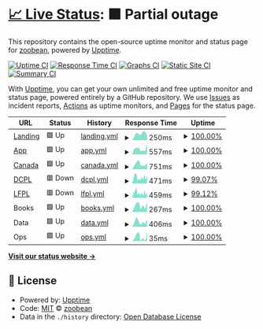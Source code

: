 # [📈 Live Status](https://zoobean.github.io/status): <!--live status--> **🟧 Partial outage**

This repository contains the open-source uptime monitor and status page for [zoobean](https://zoobean.github.io/status), powered by [Upptime](https://github.com/upptime/upptime).

[![Uptime CI](https://github.com/zoobean/status/workflows/Uptime%20CI/badge.svg)](https://github.com/zoobean/status/actions?query=workflow%3A%22Uptime+CI%22)
[![Response Time CI](https://github.com/zoobean/status/workflows/Response%20Time%20CI/badge.svg)](https://github.com/zoobean/status/actions?query=workflow%3A%22Response+Time+CI%22)
[![Graphs CI](https://github.com/zoobean/status/workflows/Graphs%20CI/badge.svg)](https://github.com/zoobean/status/actions?query=workflow%3A%22Graphs+CI%22)
[![Static Site CI](https://github.com/zoobean/status/workflows/Static%20Site%20CI/badge.svg)](https://github.com/zoobean/status/actions?query=workflow%3A%22Static+Site+CI%22)
[![Summary CI](https://github.com/zoobean/status/workflows/Summary%20CI/badge.svg)](https://github.com/zoobean/status/actions?query=workflow%3A%22Summary+CI%22)

With [Upptime](https://upptime.js.org), you can get your own unlimited and free uptime monitor and status page, powered entirely by a GitHub repository. We use [Issues](https://github.com/zoobean/status/issues) as incident reports, [Actions](https://github.com/zoobean/status/actions) as uptime monitors, and [Pages](https://zoobean.github.io/status) for the status page.

<!--start: status pages-->
<!-- This summary is generated by Upptime (https://github.com/upptime/upptime) -->
<!-- Do not edit this manually, your changes will be overwritten -->
<!-- prettier-ignore -->
| URL | Status | History | Response Time | Uptime |
| --- | ------ | ------- | ------------- | ------ |
| <img alt="" src="https://icons.duckduckgo.com/ip3/www.beanstack.com.ico" height="13"> [Landing](https://www.beanstack.com/) | 🟩 Up | [landing.yml](https://github.com/zoobean/status/commits/HEAD/history/landing.yml) | <details><summary><img alt="Response time graph" src="./graphs/landing/response-time-week.png" height="20"> 250ms</summary><br><a href="https://zoobean.github.io/status/history/landing"><img alt="Response time 213" src="https://img.shields.io/endpoint?url=https%3A%2F%2Fraw.githubusercontent.com%2Fzoobean%2Fstatus%2FHEAD%2Fapi%2Flanding%2Fresponse-time.json"></a><br><a href="https://zoobean.github.io/status/history/landing"><img alt="24-hour response time 165" src="https://img.shields.io/endpoint?url=https%3A%2F%2Fraw.githubusercontent.com%2Fzoobean%2Fstatus%2FHEAD%2Fapi%2Flanding%2Fresponse-time-day.json"></a><br><a href="https://zoobean.github.io/status/history/landing"><img alt="7-day response time 250" src="https://img.shields.io/endpoint?url=https%3A%2F%2Fraw.githubusercontent.com%2Fzoobean%2Fstatus%2FHEAD%2Fapi%2Flanding%2Fresponse-time-week.json"></a><br><a href="https://zoobean.github.io/status/history/landing"><img alt="30-day response time 216" src="https://img.shields.io/endpoint?url=https%3A%2F%2Fraw.githubusercontent.com%2Fzoobean%2Fstatus%2FHEAD%2Fapi%2Flanding%2Fresponse-time-month.json"></a><br><a href="https://zoobean.github.io/status/history/landing"><img alt="1-year response time 206" src="https://img.shields.io/endpoint?url=https%3A%2F%2Fraw.githubusercontent.com%2Fzoobean%2Fstatus%2FHEAD%2Fapi%2Flanding%2Fresponse-time-year.json"></a></details> | <details><summary><a href="https://zoobean.github.io/status/history/landing">100.00%</a></summary><a href="https://zoobean.github.io/status/history/landing"><img alt="All-time uptime 100.00%" src="https://img.shields.io/endpoint?url=https%3A%2F%2Fraw.githubusercontent.com%2Fzoobean%2Fstatus%2FHEAD%2Fapi%2Flanding%2Fuptime.json"></a><br><a href="https://zoobean.github.io/status/history/landing"><img alt="24-hour uptime 100.00%" src="https://img.shields.io/endpoint?url=https%3A%2F%2Fraw.githubusercontent.com%2Fzoobean%2Fstatus%2FHEAD%2Fapi%2Flanding%2Fuptime-day.json"></a><br><a href="https://zoobean.github.io/status/history/landing"><img alt="7-day uptime 100.00%" src="https://img.shields.io/endpoint?url=https%3A%2F%2Fraw.githubusercontent.com%2Fzoobean%2Fstatus%2FHEAD%2Fapi%2Flanding%2Fuptime-week.json"></a><br><a href="https://zoobean.github.io/status/history/landing"><img alt="30-day uptime 100.00%" src="https://img.shields.io/endpoint?url=https%3A%2F%2Fraw.githubusercontent.com%2Fzoobean%2Fstatus%2FHEAD%2Fapi%2Flanding%2Fuptime-month.json"></a><br><a href="https://zoobean.github.io/status/history/landing"><img alt="1-year uptime 100.00%" src="https://img.shields.io/endpoint?url=https%3A%2F%2Fraw.githubusercontent.com%2Fzoobean%2Fstatus%2FHEAD%2Fapi%2Flanding%2Fuptime-year.json"></a></details>
| <img alt="" src="https://icons.duckduckgo.com/ip3/zoobean.beanstack.org.ico" height="13"> [App](https://zoobean.beanstack.org/reader365) | 🟩 Up | [app.yml](https://github.com/zoobean/status/commits/HEAD/history/app.yml) | <details><summary><img alt="Response time graph" src="./graphs/app/response-time-week.png" height="20"> 557ms</summary><br><a href="https://zoobean.github.io/status/history/app"><img alt="Response time 478" src="https://img.shields.io/endpoint?url=https%3A%2F%2Fraw.githubusercontent.com%2Fzoobean%2Fstatus%2FHEAD%2Fapi%2Fapp%2Fresponse-time.json"></a><br><a href="https://zoobean.github.io/status/history/app"><img alt="24-hour response time 964" src="https://img.shields.io/endpoint?url=https%3A%2F%2Fraw.githubusercontent.com%2Fzoobean%2Fstatus%2FHEAD%2Fapi%2Fapp%2Fresponse-time-day.json"></a><br><a href="https://zoobean.github.io/status/history/app"><img alt="7-day response time 557" src="https://img.shields.io/endpoint?url=https%3A%2F%2Fraw.githubusercontent.com%2Fzoobean%2Fstatus%2FHEAD%2Fapi%2Fapp%2Fresponse-time-week.json"></a><br><a href="https://zoobean.github.io/status/history/app"><img alt="30-day response time 462" src="https://img.shields.io/endpoint?url=https%3A%2F%2Fraw.githubusercontent.com%2Fzoobean%2Fstatus%2FHEAD%2Fapi%2Fapp%2Fresponse-time-month.json"></a><br><a href="https://zoobean.github.io/status/history/app"><img alt="1-year response time 476" src="https://img.shields.io/endpoint?url=https%3A%2F%2Fraw.githubusercontent.com%2Fzoobean%2Fstatus%2FHEAD%2Fapi%2Fapp%2Fresponse-time-year.json"></a></details> | <details><summary><a href="https://zoobean.github.io/status/history/app">100.00%</a></summary><a href="https://zoobean.github.io/status/history/app"><img alt="All-time uptime 99.95%" src="https://img.shields.io/endpoint?url=https%3A%2F%2Fraw.githubusercontent.com%2Fzoobean%2Fstatus%2FHEAD%2Fapi%2Fapp%2Fuptime.json"></a><br><a href="https://zoobean.github.io/status/history/app"><img alt="24-hour uptime 100.00%" src="https://img.shields.io/endpoint?url=https%3A%2F%2Fraw.githubusercontent.com%2Fzoobean%2Fstatus%2FHEAD%2Fapi%2Fapp%2Fuptime-day.json"></a><br><a href="https://zoobean.github.io/status/history/app"><img alt="7-day uptime 100.00%" src="https://img.shields.io/endpoint?url=https%3A%2F%2Fraw.githubusercontent.com%2Fzoobean%2Fstatus%2FHEAD%2Fapi%2Fapp%2Fuptime-week.json"></a><br><a href="https://zoobean.github.io/status/history/app"><img alt="30-day uptime 99.84%" src="https://img.shields.io/endpoint?url=https%3A%2F%2Fraw.githubusercontent.com%2Fzoobean%2Fstatus%2FHEAD%2Fapi%2Fapp%2Fuptime-month.json"></a><br><a href="https://zoobean.github.io/status/history/app"><img alt="1-year uptime 99.95%" src="https://img.shields.io/endpoint?url=https%3A%2F%2Fraw.githubusercontent.com%2Fzoobean%2Fstatus%2FHEAD%2Fapi%2Fapp%2Fuptime-year.json"></a></details>
| <img alt="" src="https://icons.duckduckgo.com/ip3/canada.beanstack.com.ico" height="13"> [Canada](https://canada.beanstack.com/reader365) | 🟩 Up | [canada.yml](https://github.com/zoobean/status/commits/HEAD/history/canada.yml) | <details><summary><img alt="Response time graph" src="./graphs/canada/response-time-week.png" height="20"> 751ms</summary><br><a href="https://zoobean.github.io/status/history/canada"><img alt="Response time 927" src="https://img.shields.io/endpoint?url=https%3A%2F%2Fraw.githubusercontent.com%2Fzoobean%2Fstatus%2FHEAD%2Fapi%2Fcanada%2Fresponse-time.json"></a><br><a href="https://zoobean.github.io/status/history/canada"><img alt="24-hour response time 923" src="https://img.shields.io/endpoint?url=https%3A%2F%2Fraw.githubusercontent.com%2Fzoobean%2Fstatus%2FHEAD%2Fapi%2Fcanada%2Fresponse-time-day.json"></a><br><a href="https://zoobean.github.io/status/history/canada"><img alt="7-day response time 751" src="https://img.shields.io/endpoint?url=https%3A%2F%2Fraw.githubusercontent.com%2Fzoobean%2Fstatus%2FHEAD%2Fapi%2Fcanada%2Fresponse-time-week.json"></a><br><a href="https://zoobean.github.io/status/history/canada"><img alt="30-day response time 596" src="https://img.shields.io/endpoint?url=https%3A%2F%2Fraw.githubusercontent.com%2Fzoobean%2Fstatus%2FHEAD%2Fapi%2Fcanada%2Fresponse-time-month.json"></a><br><a href="https://zoobean.github.io/status/history/canada"><img alt="1-year response time 927" src="https://img.shields.io/endpoint?url=https%3A%2F%2Fraw.githubusercontent.com%2Fzoobean%2Fstatus%2FHEAD%2Fapi%2Fcanada%2Fresponse-time-year.json"></a></details> | <details><summary><a href="https://zoobean.github.io/status/history/canada">100.00%</a></summary><a href="https://zoobean.github.io/status/history/canada"><img alt="All-time uptime 97.21%" src="https://img.shields.io/endpoint?url=https%3A%2F%2Fraw.githubusercontent.com%2Fzoobean%2Fstatus%2FHEAD%2Fapi%2Fcanada%2Fuptime.json"></a><br><a href="https://zoobean.github.io/status/history/canada"><img alt="24-hour uptime 100.00%" src="https://img.shields.io/endpoint?url=https%3A%2F%2Fraw.githubusercontent.com%2Fzoobean%2Fstatus%2FHEAD%2Fapi%2Fcanada%2Fuptime-day.json"></a><br><a href="https://zoobean.github.io/status/history/canada"><img alt="7-day uptime 100.00%" src="https://img.shields.io/endpoint?url=https%3A%2F%2Fraw.githubusercontent.com%2Fzoobean%2Fstatus%2FHEAD%2Fapi%2Fcanada%2Fuptime-week.json"></a><br><a href="https://zoobean.github.io/status/history/canada"><img alt="30-day uptime 92.62%" src="https://img.shields.io/endpoint?url=https%3A%2F%2Fraw.githubusercontent.com%2Fzoobean%2Fstatus%2FHEAD%2Fapi%2Fcanada%2Fuptime-month.json"></a><br><a href="https://zoobean.github.io/status/history/canada"><img alt="1-year uptime 97.21%" src="https://img.shields.io/endpoint?url=https%3A%2F%2Fraw.githubusercontent.com%2Fzoobean%2Fstatus%2FHEAD%2Fapi%2Fcanada%2Fuptime-year.json"></a></details>
| <img alt="" src="https://icons.duckduckgo.com/ip3/dclibrary.beanstack.com.ico" height="13"> [DCPL](https://dclibrary.beanstack.com/reader365) | 🟥 Down | [dcpl.yml](https://github.com/zoobean/status/commits/HEAD/history/dcpl.yml) | <details><summary><img alt="Response time graph" src="./graphs/dcpl/response-time-week.png" height="20"> 471ms</summary><br><a href="https://zoobean.github.io/status/history/dcpl"><img alt="Response time 529" src="https://img.shields.io/endpoint?url=https%3A%2F%2Fraw.githubusercontent.com%2Fzoobean%2Fstatus%2FHEAD%2Fapi%2Fdcpl%2Fresponse-time.json"></a><br><a href="https://zoobean.github.io/status/history/dcpl"><img alt="24-hour response time 452" src="https://img.shields.io/endpoint?url=https%3A%2F%2Fraw.githubusercontent.com%2Fzoobean%2Fstatus%2FHEAD%2Fapi%2Fdcpl%2Fresponse-time-day.json"></a><br><a href="https://zoobean.github.io/status/history/dcpl"><img alt="7-day response time 471" src="https://img.shields.io/endpoint?url=https%3A%2F%2Fraw.githubusercontent.com%2Fzoobean%2Fstatus%2FHEAD%2Fapi%2Fdcpl%2Fresponse-time-week.json"></a><br><a href="https://zoobean.github.io/status/history/dcpl"><img alt="30-day response time 473" src="https://img.shields.io/endpoint?url=https%3A%2F%2Fraw.githubusercontent.com%2Fzoobean%2Fstatus%2FHEAD%2Fapi%2Fdcpl%2Fresponse-time-month.json"></a><br><a href="https://zoobean.github.io/status/history/dcpl"><img alt="1-year response time 529" src="https://img.shields.io/endpoint?url=https%3A%2F%2Fraw.githubusercontent.com%2Fzoobean%2Fstatus%2FHEAD%2Fapi%2Fdcpl%2Fresponse-time-year.json"></a></details> | <details><summary><a href="https://zoobean.github.io/status/history/dcpl">99.07%</a></summary><a href="https://zoobean.github.io/status/history/dcpl"><img alt="All-time uptime 99.90%" src="https://img.shields.io/endpoint?url=https%3A%2F%2Fraw.githubusercontent.com%2Fzoobean%2Fstatus%2FHEAD%2Fapi%2Fdcpl%2Fuptime.json"></a><br><a href="https://zoobean.github.io/status/history/dcpl"><img alt="24-hour uptime 95.37%" src="https://img.shields.io/endpoint?url=https%3A%2F%2Fraw.githubusercontent.com%2Fzoobean%2Fstatus%2FHEAD%2Fapi%2Fdcpl%2Fuptime-day.json"></a><br><a href="https://zoobean.github.io/status/history/dcpl"><img alt="7-day uptime 99.07%" src="https://img.shields.io/endpoint?url=https%3A%2F%2Fraw.githubusercontent.com%2Fzoobean%2Fstatus%2FHEAD%2Fapi%2Fdcpl%2Fuptime-week.json"></a><br><a href="https://zoobean.github.io/status/history/dcpl"><img alt="30-day uptime 99.76%" src="https://img.shields.io/endpoint?url=https%3A%2F%2Fraw.githubusercontent.com%2Fzoobean%2Fstatus%2FHEAD%2Fapi%2Fdcpl%2Fuptime-month.json"></a><br><a href="https://zoobean.github.io/status/history/dcpl"><img alt="1-year uptime 99.90%" src="https://img.shields.io/endpoint?url=https%3A%2F%2Fraw.githubusercontent.com%2Fzoobean%2Fstatus%2FHEAD%2Fapi%2Fdcpl%2Fuptime-year.json"></a></details>
| <img alt="" src="https://icons.duckduckgo.com/ip3/lfpl.beanstack.com.ico" height="13"> [LFPL](https://lfpl.beanstack.com/reader365) | 🟥 Down | [lfpl.yml](https://github.com/zoobean/status/commits/HEAD/history/lfpl.yml) | <details><summary><img alt="Response time graph" src="./graphs/lfpl/response-time-week.png" height="20"> 459ms</summary><br><a href="https://zoobean.github.io/status/history/lfpl"><img alt="Response time 445" src="https://img.shields.io/endpoint?url=https%3A%2F%2Fraw.githubusercontent.com%2Fzoobean%2Fstatus%2FHEAD%2Fapi%2Flfpl%2Fresponse-time.json"></a><br><a href="https://zoobean.github.io/status/history/lfpl"><img alt="24-hour response time 463" src="https://img.shields.io/endpoint?url=https%3A%2F%2Fraw.githubusercontent.com%2Fzoobean%2Fstatus%2FHEAD%2Fapi%2Flfpl%2Fresponse-time-day.json"></a><br><a href="https://zoobean.github.io/status/history/lfpl"><img alt="7-day response time 459" src="https://img.shields.io/endpoint?url=https%3A%2F%2Fraw.githubusercontent.com%2Fzoobean%2Fstatus%2FHEAD%2Fapi%2Flfpl%2Fresponse-time-week.json"></a><br><a href="https://zoobean.github.io/status/history/lfpl"><img alt="30-day response time 432" src="https://img.shields.io/endpoint?url=https%3A%2F%2Fraw.githubusercontent.com%2Fzoobean%2Fstatus%2FHEAD%2Fapi%2Flfpl%2Fresponse-time-month.json"></a><br><a href="https://zoobean.github.io/status/history/lfpl"><img alt="1-year response time 445" src="https://img.shields.io/endpoint?url=https%3A%2F%2Fraw.githubusercontent.com%2Fzoobean%2Fstatus%2FHEAD%2Fapi%2Flfpl%2Fresponse-time-year.json"></a></details> | <details><summary><a href="https://zoobean.github.io/status/history/lfpl">99.12%</a></summary><a href="https://zoobean.github.io/status/history/lfpl"><img alt="All-time uptime 99.92%" src="https://img.shields.io/endpoint?url=https%3A%2F%2Fraw.githubusercontent.com%2Fzoobean%2Fstatus%2FHEAD%2Fapi%2Flfpl%2Fuptime.json"></a><br><a href="https://zoobean.github.io/status/history/lfpl"><img alt="24-hour uptime 95.60%" src="https://img.shields.io/endpoint?url=https%3A%2F%2Fraw.githubusercontent.com%2Fzoobean%2Fstatus%2FHEAD%2Fapi%2Flfpl%2Fuptime-day.json"></a><br><a href="https://zoobean.github.io/status/history/lfpl"><img alt="7-day uptime 99.12%" src="https://img.shields.io/endpoint?url=https%3A%2F%2Fraw.githubusercontent.com%2Fzoobean%2Fstatus%2FHEAD%2Fapi%2Flfpl%2Fuptime-week.json"></a><br><a href="https://zoobean.github.io/status/history/lfpl"><img alt="30-day uptime 99.80%" src="https://img.shields.io/endpoint?url=https%3A%2F%2Fraw.githubusercontent.com%2Fzoobean%2Fstatus%2FHEAD%2Fapi%2Flfpl%2Fuptime-month.json"></a><br><a href="https://zoobean.github.io/status/history/lfpl"><img alt="1-year uptime 99.92%" src="https://img.shields.io/endpoint?url=https%3A%2F%2Fraw.githubusercontent.com%2Fzoobean%2Fstatus%2FHEAD%2Fapi%2Flfpl%2Fuptime-year.json"></a></details>
| <img alt="" src="https://icons.duckduckgo.com/ip3/null.ico" height="13"> Books | 🟩 Up | [books.yml](https://github.com/zoobean/status/commits/HEAD/history/books.yml) | <details><summary><img alt="Response time graph" src="./graphs/books/response-time-week.png" height="20"> 267ms</summary><br><a href="https://zoobean.github.io/status/history/books"><img alt="Response time 237" src="https://img.shields.io/endpoint?url=https%3A%2F%2Fraw.githubusercontent.com%2Fzoobean%2Fstatus%2FHEAD%2Fapi%2Fbooks%2Fresponse-time.json"></a><br><a href="https://zoobean.github.io/status/history/books"><img alt="24-hour response time 390" src="https://img.shields.io/endpoint?url=https%3A%2F%2Fraw.githubusercontent.com%2Fzoobean%2Fstatus%2FHEAD%2Fapi%2Fbooks%2Fresponse-time-day.json"></a><br><a href="https://zoobean.github.io/status/history/books"><img alt="7-day response time 267" src="https://img.shields.io/endpoint?url=https%3A%2F%2Fraw.githubusercontent.com%2Fzoobean%2Fstatus%2FHEAD%2Fapi%2Fbooks%2Fresponse-time-week.json"></a><br><a href="https://zoobean.github.io/status/history/books"><img alt="30-day response time 254" src="https://img.shields.io/endpoint?url=https%3A%2F%2Fraw.githubusercontent.com%2Fzoobean%2Fstatus%2FHEAD%2Fapi%2Fbooks%2Fresponse-time-month.json"></a><br><a href="https://zoobean.github.io/status/history/books"><img alt="1-year response time 252" src="https://img.shields.io/endpoint?url=https%3A%2F%2Fraw.githubusercontent.com%2Fzoobean%2Fstatus%2FHEAD%2Fapi%2Fbooks%2Fresponse-time-year.json"></a></details> | <details><summary><a href="https://zoobean.github.io/status/history/books">100.00%</a></summary><a href="https://zoobean.github.io/status/history/books"><img alt="All-time uptime 99.99%" src="https://img.shields.io/endpoint?url=https%3A%2F%2Fraw.githubusercontent.com%2Fzoobean%2Fstatus%2FHEAD%2Fapi%2Fbooks%2Fuptime.json"></a><br><a href="https://zoobean.github.io/status/history/books"><img alt="24-hour uptime 100.00%" src="https://img.shields.io/endpoint?url=https%3A%2F%2Fraw.githubusercontent.com%2Fzoobean%2Fstatus%2FHEAD%2Fapi%2Fbooks%2Fuptime-day.json"></a><br><a href="https://zoobean.github.io/status/history/books"><img alt="7-day uptime 100.00%" src="https://img.shields.io/endpoint?url=https%3A%2F%2Fraw.githubusercontent.com%2Fzoobean%2Fstatus%2FHEAD%2Fapi%2Fbooks%2Fuptime-week.json"></a><br><a href="https://zoobean.github.io/status/history/books"><img alt="30-day uptime 99.99%" src="https://img.shields.io/endpoint?url=https%3A%2F%2Fraw.githubusercontent.com%2Fzoobean%2Fstatus%2FHEAD%2Fapi%2Fbooks%2Fuptime-month.json"></a><br><a href="https://zoobean.github.io/status/history/books"><img alt="1-year uptime 99.99%" src="https://img.shields.io/endpoint?url=https%3A%2F%2Fraw.githubusercontent.com%2Fzoobean%2Fstatus%2FHEAD%2Fapi%2Fbooks%2Fuptime-year.json"></a></details>
| <img alt="" src="https://icons.duckduckgo.com/ip3/null.ico" height="13"> Data | 🟩 Up | [data.yml](https://github.com/zoobean/status/commits/HEAD/history/data.yml) | <details><summary><img alt="Response time graph" src="./graphs/data/response-time-week.png" height="20"> 406ms</summary><br><a href="https://zoobean.github.io/status/history/data"><img alt="Response time 364" src="https://img.shields.io/endpoint?url=https%3A%2F%2Fraw.githubusercontent.com%2Fzoobean%2Fstatus%2FHEAD%2Fapi%2Fdata%2Fresponse-time.json"></a><br><a href="https://zoobean.github.io/status/history/data"><img alt="24-hour response time 531" src="https://img.shields.io/endpoint?url=https%3A%2F%2Fraw.githubusercontent.com%2Fzoobean%2Fstatus%2FHEAD%2Fapi%2Fdata%2Fresponse-time-day.json"></a><br><a href="https://zoobean.github.io/status/history/data"><img alt="7-day response time 406" src="https://img.shields.io/endpoint?url=https%3A%2F%2Fraw.githubusercontent.com%2Fzoobean%2Fstatus%2FHEAD%2Fapi%2Fdata%2Fresponse-time-week.json"></a><br><a href="https://zoobean.github.io/status/history/data"><img alt="30-day response time 389" src="https://img.shields.io/endpoint?url=https%3A%2F%2Fraw.githubusercontent.com%2Fzoobean%2Fstatus%2FHEAD%2Fapi%2Fdata%2Fresponse-time-month.json"></a><br><a href="https://zoobean.github.io/status/history/data"><img alt="1-year response time 360" src="https://img.shields.io/endpoint?url=https%3A%2F%2Fraw.githubusercontent.com%2Fzoobean%2Fstatus%2FHEAD%2Fapi%2Fdata%2Fresponse-time-year.json"></a></details> | <details><summary><a href="https://zoobean.github.io/status/history/data">100.00%</a></summary><a href="https://zoobean.github.io/status/history/data"><img alt="All-time uptime 99.99%" src="https://img.shields.io/endpoint?url=https%3A%2F%2Fraw.githubusercontent.com%2Fzoobean%2Fstatus%2FHEAD%2Fapi%2Fdata%2Fuptime.json"></a><br><a href="https://zoobean.github.io/status/history/data"><img alt="24-hour uptime 100.00%" src="https://img.shields.io/endpoint?url=https%3A%2F%2Fraw.githubusercontent.com%2Fzoobean%2Fstatus%2FHEAD%2Fapi%2Fdata%2Fuptime-day.json"></a><br><a href="https://zoobean.github.io/status/history/data"><img alt="7-day uptime 100.00%" src="https://img.shields.io/endpoint?url=https%3A%2F%2Fraw.githubusercontent.com%2Fzoobean%2Fstatus%2FHEAD%2Fapi%2Fdata%2Fuptime-week.json"></a><br><a href="https://zoobean.github.io/status/history/data"><img alt="30-day uptime 100.00%" src="https://img.shields.io/endpoint?url=https%3A%2F%2Fraw.githubusercontent.com%2Fzoobean%2Fstatus%2FHEAD%2Fapi%2Fdata%2Fuptime-month.json"></a><br><a href="https://zoobean.github.io/status/history/data"><img alt="1-year uptime 99.99%" src="https://img.shields.io/endpoint?url=https%3A%2F%2Fraw.githubusercontent.com%2Fzoobean%2Fstatus%2FHEAD%2Fapi%2Fdata%2Fuptime-year.json"></a></details>
| <img alt="" src="https://icons.duckduckgo.com/ip3/null.ico" height="13"> Ops | 🟩 Up | [ops.yml](https://github.com/zoobean/status/commits/HEAD/history/ops.yml) | <details><summary><img alt="Response time graph" src="./graphs/ops/response-time-week.png" height="20"> 35ms</summary><br><a href="https://zoobean.github.io/status/history/ops"><img alt="Response time 31" src="https://img.shields.io/endpoint?url=https%3A%2F%2Fraw.githubusercontent.com%2Fzoobean%2Fstatus%2FHEAD%2Fapi%2Fops%2Fresponse-time.json"></a><br><a href="https://zoobean.github.io/status/history/ops"><img alt="24-hour response time 69" src="https://img.shields.io/endpoint?url=https%3A%2F%2Fraw.githubusercontent.com%2Fzoobean%2Fstatus%2FHEAD%2Fapi%2Fops%2Fresponse-time-day.json"></a><br><a href="https://zoobean.github.io/status/history/ops"><img alt="7-day response time 35" src="https://img.shields.io/endpoint?url=https%3A%2F%2Fraw.githubusercontent.com%2Fzoobean%2Fstatus%2FHEAD%2Fapi%2Fops%2Fresponse-time-week.json"></a><br><a href="https://zoobean.github.io/status/history/ops"><img alt="30-day response time 33" src="https://img.shields.io/endpoint?url=https%3A%2F%2Fraw.githubusercontent.com%2Fzoobean%2Fstatus%2FHEAD%2Fapi%2Fops%2Fresponse-time-month.json"></a><br><a href="https://zoobean.github.io/status/history/ops"><img alt="1-year response time 33" src="https://img.shields.io/endpoint?url=https%3A%2F%2Fraw.githubusercontent.com%2Fzoobean%2Fstatus%2FHEAD%2Fapi%2Fops%2Fresponse-time-year.json"></a></details> | <details><summary><a href="https://zoobean.github.io/status/history/ops">100.00%</a></summary><a href="https://zoobean.github.io/status/history/ops"><img alt="All-time uptime 99.94%" src="https://img.shields.io/endpoint?url=https%3A%2F%2Fraw.githubusercontent.com%2Fzoobean%2Fstatus%2FHEAD%2Fapi%2Fops%2Fuptime.json"></a><br><a href="https://zoobean.github.io/status/history/ops"><img alt="24-hour uptime 100.00%" src="https://img.shields.io/endpoint?url=https%3A%2F%2Fraw.githubusercontent.com%2Fzoobean%2Fstatus%2FHEAD%2Fapi%2Fops%2Fuptime-day.json"></a><br><a href="https://zoobean.github.io/status/history/ops"><img alt="7-day uptime 100.00%" src="https://img.shields.io/endpoint?url=https%3A%2F%2Fraw.githubusercontent.com%2Fzoobean%2Fstatus%2FHEAD%2Fapi%2Fops%2Fuptime-week.json"></a><br><a href="https://zoobean.github.io/status/history/ops"><img alt="30-day uptime 100.00%" src="https://img.shields.io/endpoint?url=https%3A%2F%2Fraw.githubusercontent.com%2Fzoobean%2Fstatus%2FHEAD%2Fapi%2Fops%2Fuptime-month.json"></a><br><a href="https://zoobean.github.io/status/history/ops"><img alt="1-year uptime 100.00%" src="https://img.shields.io/endpoint?url=https%3A%2F%2Fraw.githubusercontent.com%2Fzoobean%2Fstatus%2FHEAD%2Fapi%2Fops%2Fuptime-year.json"></a></details>

<!--end: status pages-->

[**Visit our status website →**](https://zoobean.github.io/status)

## 📄 License

- Powered by: [Upptime](https://github.com/upptime/upptime)
- Code: [MIT](./LICENSE) © [zoobean](https://zoobean.github.io/status)
- Data in the `./history` directory: [Open Database License](https://opendatacommons.org/licenses/odbl/1-0/)
